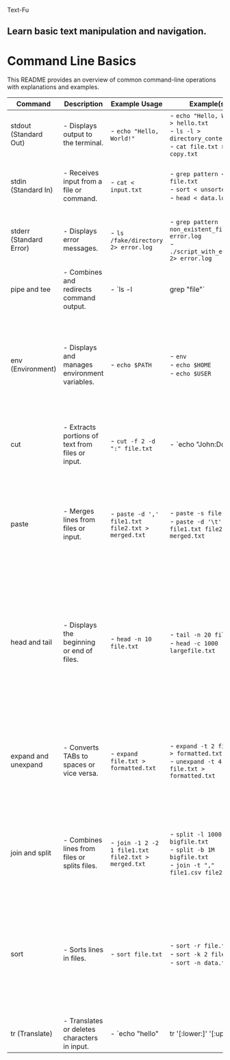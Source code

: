 Text-Fu


## Learn basic text manipulation and navigation.


# Command Line Basics

This README provides an overview of common command-line operations with explanations and examples.

| Command                | Description                                       | Example Usage                                           | Example(s)                                             | Explanation                                                                                                                                                                                                                                                                                                          |
|------------------------|---------------------------------------------------|---------------------------------------------------------|---------------------------------------------------------|----------------------------------------------------------------------------------------------------------------------------------------------------------------------------------------------------------------------------------------------------------------------------------------------------------------------|
| stdout (Standard Out)  | - Displays output to the terminal.                | - `echo "Hello, World!"`                                  | - `echo "Hello, World!" > hello.txt`<br>- `ls -l > directory_contents.txt`<br>- `cat file.txt > copy.txt` | - Prints text to the terminal or redirects it to a file.                                                                                                                                                                                                                                                            |
| stdin (Standard In)    | - Receives input from a file or command.          | - `cat < input.txt`                                       | - `grep pattern < file.txt`<br>- `sort < unsorted.txt`<br>- `head < data.log` | - Takes input from a file or command rather than from the keyboard.                                                                                                                                                                                                                                              |
| stderr (Standard Error)| - Displays error messages.                         | - `ls /fake/directory 2> error.log`                       | - `grep pattern non_existent_file 2> error.log`<br>- `./script_with_error.sh 2> error.log` | - Redirects error messages to a separate file (`error.log`).                                                                                                                                                                                                                                                      |
| pipe and tee           | - Combines and redirects command output.           | - `ls -l | grep "file"`                                   | - `ps aux | grep "process"`<br>- `command1 | command2 | tee output.txt` | - Uses pipes (`|`) to send the output of one command as input to another.<br>- The `tee` command writes output to a file and displays it on the terminal.                                                                                                                                                     |
| env (Environment)      | - Displays and manages environment variables.     | - `echo $PATH`                                            | - `env`<br>- `echo $HOME`<br>- `echo $USER`                    | - Shows environment variable values like PATH, HOME, and USER.<br>- `env` displays all environment variables set in the current shell session.                                                                                                                                                                        |
| cut                    | - Extracts portions of text from files or input.  | - `cut -f 2 -d ":" file.txt`                              | - `echo "John:Doe" | cut -d ":" -f 2`<br>- `cut -c 1-5 file.txt`<br>- `cut -f 1 -d "," data.csv` | - Extracts specific fields or characters based on delimiter or position.<br>- Useful for processing structured data like CSV files.                                                                                                                                                                           |
| paste                  | - Merges lines from files or input.                | - `paste -d ',' file1.txt file2.txt > merged.txt`         | - `paste -s file.txt`<br>- `paste -d '\t' file1.txt file2.txt > merged.txt` | - Merges lines from multiple sources using default or custom delimiters (`-d`).<br>- Handy for combining text data horizontally.                                                                                                                                                                                   |
| head and tail          | - Displays the beginning or end of files.         | - `head -n 10 file.txt`                                   | - `tail -n 20 file.txt`<br>- `head -c 1000 largefile.txt` | - Shows the first or last lines of a file (`head`/`tail`), or continuously monitors file changes (`tail -f`).<br>- Useful for previewing or monitoring log files or large text files.                                                                                                                           |
| expand and unexpand    | - Converts TABs to spaces or vice versa.         | - `expand file.txt > formatted.txt`                       | - `expand -t 2 file.txt > formatted.txt`<br>- `unexpand -t 4 file.txt > formatted.txt` | - Converts TAB characters to spaces (`expand`) or spaces to TABs (`unexpand`).<br>- Adjusts tab stops (`-t`) for formatting text data.                                                                                                                                                                            |
| join and split         | - Combines lines from files or splits files.      | - `join -1 2 -2 1 file1.txt file2.txt > merged.txt`       | - `split -l 1000 bigfile.txt`<br>- `split -b 1M bigfile.txt`<br>- `join -t "," file1.csv file2.csv` | - Combines lines from files based on matching fields (`join`).<br>- Splits large files into smaller parts (`split`).                                                                                                                                                                                            |
| sort                   | - Sorts lines in files.                           | - `sort file.txt`                                         | - `sort -r file.txt`<br>- `sort -k 2 file.txt`<br>- `sort -n data.txt` | - Organizes lines in files alphabetically or numerically (`-r` for reverse, `-k` for specific field).<br>- Useful for preparing data for analysis or presentation.                                                                                                                                               |
| tr (Translate)         | - Translates or deletes characters in input.      | - `echo "hello" | tr '[:lower:]' '[:upper:]'`              | - `echo "hello 123" | tr -d '[:digit:]'`<br>- `echo "hello" | tr 'l' 'j'`<br>- `echo "hello" | tr -s ' ' '*'` | - Translates or deletes characters based on specified character sets (`tr -d`) or characters (`tr 'l' 'j'`).<br>- Useful for text transformation or cleaning.                                                                                                                                          |
